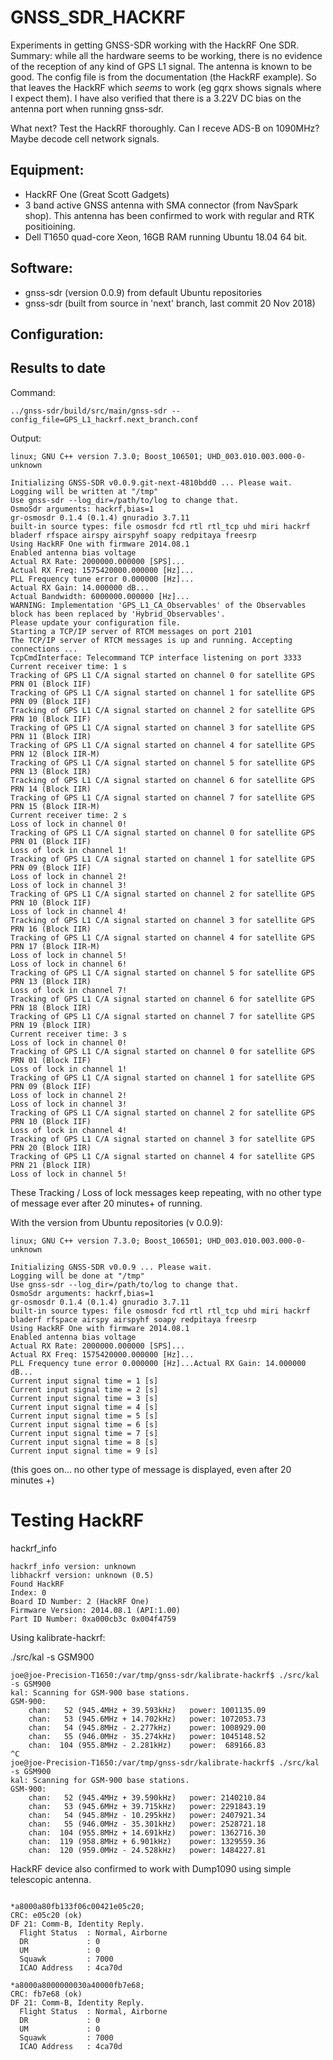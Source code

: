 # GNSS_SDR_HACKRF

Experiments in getting GNSS-SDR working with the HackRF One SDR. Summary: while all the hardware seems to be working, there is no evidence of the reception of any kind of GPS L1 signal. The antenna is known to be good. The config file is from the documentation (the HackRF example). So that leaves the HackRF which *seems* to work (eg gqrx shows signals where I expect them). I have also verified that there is a 3.22V DC bias on the antenna port when running gnss-sdr.

What next? Test the HackRF thoroughly. Can I receve ADS-B on 1090MHz? Maybe decode cell network signals.

## Equipment:

 * HackRF One (Great Scott Gadgets)
 * 3 band active GNSS antenna with SMA connector (from NavSpark shop). This antenna has been confirmed to work with regular and RTK positioining.
 * Dell T1650 quad-core Xeon, 16GB RAM running Ubuntu 18.04 64 bit.
 
## Software:
 
 * gnss-sdr (version 0.0.9) from default Ubuntu repositories
 * gnss-sdr (built from source in 'next' branch, last commit 20 Nov 2018)

## Configuration:



## Results to date

Command:

```
../gnss-sdr/build/src/main/gnss-sdr --config_file=GPS_L1_hackrf.next_branch.conf
```

Output:

```
linux; GNU C++ version 7.3.0; Boost_106501; UHD_003.010.003.000-0-unknown

Initializing GNSS-SDR v0.0.9.git-next-4810bdd0 ... Please wait.
Logging will be written at "/tmp"
Use gnss-sdr --log_dir=/path/to/log to change that.
OsmoSdr arguments: hackrf,bias=1
gr-osmosdr 0.1.4 (0.1.4) gnuradio 3.7.11
built-in source types: file osmosdr fcd rtl rtl_tcp uhd miri hackrf bladerf rfspace airspy airspyhf soapy redpitaya freesrp 
Using HackRF One with firmware 2014.08.1 
Enabled antenna bias voltage
Actual RX Rate: 2000000.000000 [SPS]...
Actual RX Freq: 1575420000.000000 [Hz]...
PLL Frequency tune error 0.000000 [Hz]...
Actual RX Gain: 14.000000 dB...
Actual Bandwidth: 6000000.000000 [Hz]...
WARNING: Implementation 'GPS_L1_CA_Observables' of the Observables block has been replaced by 'Hybrid_Observables'.
Please update your configuration file.
Starting a TCP/IP server of RTCM messages on port 2101
The TCP/IP server of RTCM messages is up and running. Accepting connections ...
TcpCmdInterface: Telecommand TCP interface listening on port 3333
Current receiver time: 1 s
Tracking of GPS L1 C/A signal started on channel 0 for satellite GPS PRN 01 (Block IIF)
Tracking of GPS L1 C/A signal started on channel 1 for satellite GPS PRN 09 (Block IIF)
Tracking of GPS L1 C/A signal started on channel 2 for satellite GPS PRN 10 (Block IIF)
Tracking of GPS L1 C/A signal started on channel 3 for satellite GPS PRN 11 (Block IIR)
Tracking of GPS L1 C/A signal started on channel 4 for satellite GPS PRN 12 (Block IIR-M)
Tracking of GPS L1 C/A signal started on channel 5 for satellite GPS PRN 13 (Block IIR)
Tracking of GPS L1 C/A signal started on channel 6 for satellite GPS PRN 14 (Block IIR)
Tracking of GPS L1 C/A signal started on channel 7 for satellite GPS PRN 15 (Block IIR-M)
Current receiver time: 2 s
Loss of lock in channel 0!
Tracking of GPS L1 C/A signal started on channel 0 for satellite GPS PRN 01 (Block IIF)
Loss of lock in channel 1!
Tracking of GPS L1 C/A signal started on channel 1 for satellite GPS PRN 09 (Block IIF)
Loss of lock in channel 2!
Loss of lock in channel 3!
Tracking of GPS L1 C/A signal started on channel 2 for satellite GPS PRN 10 (Block IIF)
Loss of lock in channel 4!
Tracking of GPS L1 C/A signal started on channel 3 for satellite GPS PRN 16 (Block IIR)
Tracking of GPS L1 C/A signal started on channel 4 for satellite GPS PRN 17 (Block IIR-M)
Loss of lock in channel 5!
Loss of lock in channel 6!
Tracking of GPS L1 C/A signal started on channel 5 for satellite GPS PRN 13 (Block IIR)
Loss of lock in channel 7!
Tracking of GPS L1 C/A signal started on channel 6 for satellite GPS PRN 18 (Block IIR)
Tracking of GPS L1 C/A signal started on channel 7 for satellite GPS PRN 19 (Block IIR)
Current receiver time: 3 s
Loss of lock in channel 0!
Tracking of GPS L1 C/A signal started on channel 0 for satellite GPS PRN 01 (Block IIF)
Loss of lock in channel 1!
Tracking of GPS L1 C/A signal started on channel 1 for satellite GPS PRN 09 (Block IIF)
Loss of lock in channel 2!
Loss of lock in channel 3!
Tracking of GPS L1 C/A signal started on channel 2 for satellite GPS PRN 10 (Block IIF)
Loss of lock in channel 4!
Tracking of GPS L1 C/A signal started on channel 3 for satellite GPS PRN 20 (Block IIR)
Tracking of GPS L1 C/A signal started on channel 4 for satellite GPS PRN 21 (Block IIR)
Loss of lock in channel 5!
```

These Tracking / Loss of lock messages keep repeating, with no other type of message ever after 20 minutes+ of running.

With the version from Ubuntu repositories (v 0.0.9):

```
linux; GNU C++ version 7.3.0; Boost_106501; UHD_003.010.003.000-0-unknown

Initializing GNSS-SDR v0.0.9 ... Please wait.
Logging will be done at "/tmp"
Use gnss-sdr --log_dir=/path/to/log to change that.
OsmoSdr arguments: hackrf,bias=1
gr-osmosdr 0.1.4 (0.1.4) gnuradio 3.7.11
built-in source types: file osmosdr fcd rtl rtl_tcp uhd miri hackrf bladerf rfspace airspy airspyhf soapy redpitaya freesrp 
Using HackRF One with firmware 2014.08.1 
Enabled antenna bias voltage
Actual RX Rate: 2000000.000000 [SPS]...
Actual RX Freq: 1575420000.000000 [Hz]...
PLL Frequency tune error 0.000000 [Hz]...Actual RX Gain: 14.000000 dB...
Current input signal time = 1 [s]
Current input signal time = 2 [s]
Current input signal time = 3 [s]
Current input signal time = 4 [s]
Current input signal time = 5 [s]
Current input signal time = 6 [s]
Current input signal time = 7 [s]
Current input signal time = 8 [s]
Current input signal time = 9 [s]
```

(this goes on... no other type of message is displayed, even after 20 minutes +)


# Testing HackRF 

hackrf_info

```
hackrf_info version: unknown
libhackrf version: unknown (0.5)
Found HackRF
Index: 0
Board ID Number: 2 (HackRF One)
Firmware Version: 2014.08.1 (API:1.00)
Part ID Number: 0xa000cb3c 0x004f4759
```

Using kalibrate-hackrf:

./src/kal -s GSM900

```
joe@joe-Precision-T1650:/var/tmp/gnss-sdr/kalibrate-hackrf$ ./src/kal  -s GSM900
kal: Scanning for GSM-900 base stations.
GSM-900:
	chan:   52 (945.4MHz + 39.593kHz)	power: 1001135.09
	chan:   53 (945.6MHz + 14.702kHz)	power: 1072053.73
	chan:   54 (945.8MHz - 2.277kHz)	power: 1008929.00
	chan:   55 (946.0MHz - 35.274kHz)	power: 1045148.52
	chan:  104 (955.8MHz - 2.281kHz)	power:  689166.83
^C
joe@joe-Precision-T1650:/var/tmp/gnss-sdr/kalibrate-hackrf$ ./src/kal  -s GSM900
kal: Scanning for GSM-900 base stations.
GSM-900:
	chan:   52 (945.4MHz + 39.590kHz)	power: 2140210.84
	chan:   53 (945.6MHz + 39.715kHz)	power: 2291843.19
	chan:   54 (945.8MHz - 10.295kHz)	power: 2407921.34
	chan:   55 (946.0MHz - 35.301kHz)	power: 2528721.18
	chan:  104 (955.8MHz + 14.691kHz)	power: 1362716.30
	chan:  119 (958.8MHz + 6.901kHz)	power: 1329559.36
	chan:  120 (959.0MHz - 24.528kHz)	power: 1484227.81

```

HackRF device also confirmed to work with Dump1090 using simple telescopic antenna.

```

*a8000a80fb133f06c00421e05c20;
CRC: e05c20 (ok)
DF 21: Comm-B, Identity Reply.
  Flight Status  : Normal, Airborne
  DR             : 0
  UM             : 0
  Squawk         : 7000
  ICAO Address   : 4ca70d

*a8000a8000000030a40000fb7e68;
CRC: fb7e68 (ok)
DF 21: Comm-B, Identity Reply.
  Flight Status  : Normal, Airborne
  DR             : 0
  UM             : 0
  Squawk         : 7000
  ICAO Address   : 4ca70d

```
